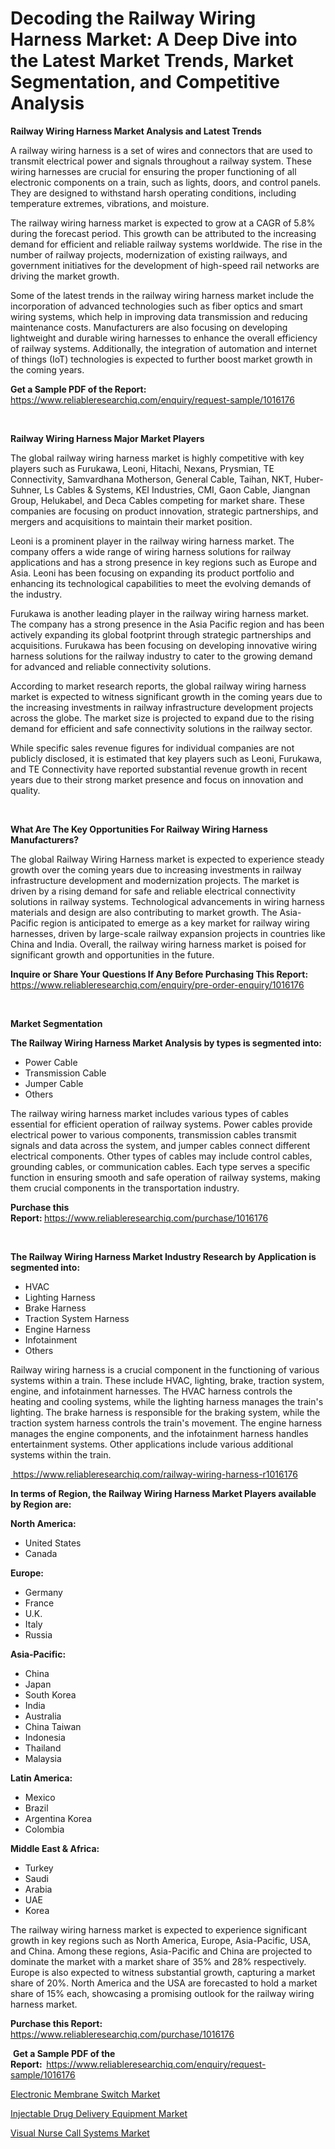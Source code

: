 <p><h1>Decoding the Railway Wiring Harness Market: A Deep Dive into the Latest Market Trends, Market Segmentation, and Competitive Analysis</h1></p><p><strong>Railway Wiring Harness Market Analysis and Latest Trends</strong></p>
<p><p>A railway wiring harness is a set of wires and connectors that are used to transmit electrical power and signals throughout a railway system. These wiring harnesses are crucial for ensuring the proper functioning of all electronic components on a train, such as lights, doors, and control panels. They are designed to withstand harsh operating conditions, including temperature extremes, vibrations, and moisture.</p><p>The railway wiring harness market is expected to grow at a CAGR of 5.8% during the forecast period. This growth can be attributed to the increasing demand for efficient and reliable railway systems worldwide. The rise in the number of railway projects, modernization of existing railways, and government initiatives for the development of high-speed rail networks are driving the market growth.</p><p>Some of the latest trends in the railway wiring harness market include the incorporation of advanced technologies such as fiber optics and smart wiring systems, which help in improving data transmission and reducing maintenance costs. Manufacturers are also focusing on developing lightweight and durable wiring harnesses to enhance the overall efficiency of railway systems. Additionally, the integration of automation and internet of things (IoT) technologies is expected to further boost market growth in the coming years.</p></p>
<p><strong>Get a Sample PDF of the Report:&nbsp;</strong> <a href="https://www.reliableresearchiq.com/enquiry/request-sample/1016176">https://www.reliableresearchiq.com/enquiry/request-sample/1016176</a></p>
<p>&nbsp;</p>
<p><strong>Railway Wiring Harness Major Market Players</strong></p>
<p><p>The global railway wiring harness market is highly competitive with key players such as Furukawa, Leoni, Hitachi, Nexans, Prysmian, TE Connectivity, Samvardhana Motherson, General Cable, Taihan, NKT, Huber-Suhner, Ls Cables & Systems, KEI Industries, CMI, Gaon Cable, Jiangnan Group, Helukabel, and Deca Cables competing for market share. These companies are focusing on product innovation, strategic partnerships, and mergers and acquisitions to maintain their market position.</p><p>Leoni is a prominent player in the railway wiring harness market. The company offers a wide range of wiring harness solutions for railway applications and has a strong presence in key regions such as Europe and Asia. Leoni has been focusing on expanding its product portfolio and enhancing its technological capabilities to meet the evolving demands of the industry.</p><p>Furukawa is another leading player in the railway wiring harness market. The company has a strong presence in the Asia Pacific region and has been actively expanding its global footprint through strategic partnerships and acquisitions. Furukawa has been focusing on developing innovative wiring harness solutions for the railway industry to cater to the growing demand for advanced and reliable connectivity solutions.</p><p>According to market research reports, the global railway wiring harness market is expected to witness significant growth in the coming years due to the increasing investments in railway infrastructure development projects across the globe. The market size is projected to expand due to the rising demand for efficient and safe connectivity solutions in the railway sector.</p><p>While specific sales revenue figures for individual companies are not publicly disclosed, it is estimated that key players such as Leoni, Furukawa, and TE Connectivity have reported substantial revenue growth in recent years due to their strong market presence and focus on innovation and quality.</p></p>
<p>&nbsp;</p>
<p><strong>What Are The Key Opportunities For Railway Wiring Harness Manufacturers?</strong></p>
<p><p>The global Railway Wiring Harness market is expected to experience steady growth over the coming years due to increasing investments in railway infrastructure development and modernization projects. The market is driven by a rising demand for safe and reliable electrical connectivity solutions in railway systems. Technological advancements in wiring harness materials and design are also contributing to market growth. The Asia-Pacific region is anticipated to emerge as a key market for railway wiring harnesses, driven by large-scale railway expansion projects in countries like China and India. Overall, the railway wiring harness market is poised for significant growth and opportunities in the future.</p></p>
<p><strong>Inquire or Share Your Questions If Any Before Purchasing This Report:</strong> <a href="https://www.reliableresearchiq.com/enquiry/pre-order-enquiry/1016176">https://www.reliableresearchiq.com/enquiry/pre-order-enquiry/1016176</a></p>
<p>&nbsp;</p>
<p><strong>Market Segmentation</strong></p>
<p><strong>The Railway Wiring Harness Market Analysis by types is segmented into:</strong></p>
<p><ul><li>Power Cable</li><li>Transmission Cable</li><li>Jumper Cable</li><li>Others</li></ul></p>
<p><p>The railway wiring harness market includes various types of cables essential for efficient operation of railway systems. Power cables provide electrical power to various components, transmission cables transmit signals and data across the system, and jumper cables connect different electrical components. Other types of cables may include control cables, grounding cables, or communication cables. Each type serves a specific function in ensuring smooth and safe operation of railway systems, making them crucial components in the transportation industry.</p></p>
<p><strong>Purchase this Report:&nbsp;</strong><a href="https://www.reliableresearchiq.com/purchase/1016176">https://www.reliableresearchiq.com/purchase/1016176</a></p>
<p>&nbsp;</p>
<p><strong>The Railway Wiring Harness Market Industry Research by Application is segmented into:</strong></p>
<p><ul><li>HVAC</li><li>Lighting Harness</li><li>Brake Harness</li><li>Traction System Harness</li><li>Engine Harness</li><li>Infotainment</li><li>Others</li></ul></p>
<p><p>Railway wiring harness is a crucial component in the functioning of various systems within a train. These include HVAC, lighting, brake, traction system, engine, and infotainment harnesses. The HVAC harness controls the heating and cooling systems, while the lighting harness manages the train's lighting. The brake harness is responsible for the braking system, while the traction system harness controls the train's movement. The engine harness manages the engine components, and the infotainment harness handles entertainment systems. Other applications include various additional systems within the train.</p></p>
<p><a href="https://www.reliableresearchiq.com/railway-wiring-harness-r1016176">&nbsp;https://www.reliableresearchiq.com/railway-wiring-harness-r1016176</a></p>
<p><strong>In terms of Region, the Railway Wiring Harness Market Players available by Region are:</strong></p>
<p>
    <p> <strong> North America: </strong>
        <ul>
            <li>United States</li>
            <li>Canada</li>
        </ul>
        </p> 
    <p> <strong> Europe: </strong>
        <ul>
            <li>Germany</li>
            <li>France</li>
            <li>U.K.</li>
            <li>Italy</li>
            <li>Russia</li>
        </ul>
        </p> 
    <p> <strong> Asia-Pacific: </strong>
        <ul>
            <li>China</li>
            <li>Japan</li>
            <li>South Korea</li>
            <li>India</li>
            <li>Australia</li>
            <li>China Taiwan</li>
            <li>Indonesia</li>
            <li>Thailand</li>
            <li>Malaysia</li>
        </ul>
        </p> 
    <p> <strong> Latin America: </strong>
        <ul>
            <li>Mexico</li>
            <li>Brazil</li>
            <li>Argentina Korea</li>
            <li>Colombia</li>
        </ul>
        </p> 
    <p> <strong> Middle East & Africa: </strong>
        <ul>
            <li>Turkey</li>
            <li>Saudi</li>
            <li>Arabia</li>
            <li>UAE</li>
            <li>Korea</li>
        </ul>
    </p>
    </p>
<p><p>The railway wiring harness market is expected to experience significant growth in key regions such as North America, Europe, Asia-Pacific, USA, and China. Among these regions, Asia-Pacific and China are projected to dominate the market with a market share of 35% and 28% respectively. Europe is also expected to witness substantial growth, capturing a market share of 20%. North America and the USA are forecasted to hold a market share of 15% each, showcasing a promising outlook for the railway wiring harness market.</p></p>
<p><strong>Purchase this Report: </strong><a href="https://www.reliableresearchiq.com/purchase/1016176">https://www.reliableresearchiq.com/purchase/1016176</a></p>
<p>&nbsp;<strong>Get a Sample PDF of the Report:&nbsp;&nbsp;</strong><a href="https://www.reliableresearchiq.com/enquiry/request-sample/1016176">https://www.reliableresearchiq.com/enquiry/request-sample/1016176</a></p>
<p><strong></strong></p>
<p><p><a href="https://medium.com/@gabrieluffman5656/electronic-membrane-switch-market-share-size-trends-industry-analysis-report-by-application-a7a3d6b30ec0">Electronic Membrane Switch Market</a></p><p><a href="https://www.linkedin.com/pulse/injectable-drug-delivery-equipment-industry-analysis-report-jw3uc">Injectable Drug Delivery Equipment Market</a></p><p><a href="https://medium.com/@go-emi/navigating-the-global-visual-nurse-call-systems-market-landscape-trends-forecasts-and-impact-33a4d8a65a49">Visual Nurse Call Systems Market</a></p></p>